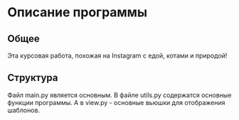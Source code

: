 # Описание программы
## Общее
Эта курсовая работа, похожая на Instagram 
с едой, котами и природой!

## Структура

Файл main.py является основным.
В файле utils.py содержатся основные функции программы. 
А в view.py - основные вьюшки для отображения шаблонов.
